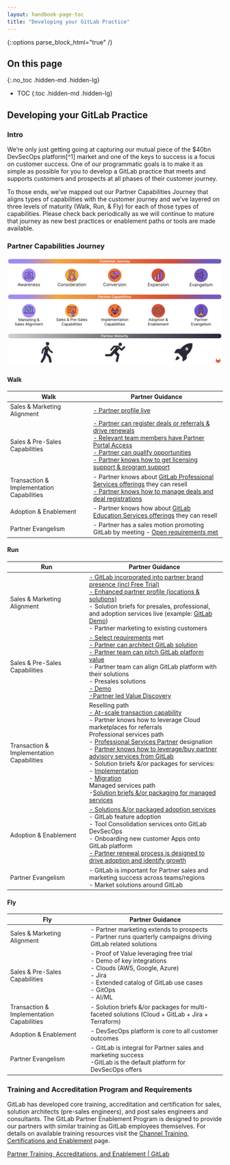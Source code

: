 ```yaml
---
layout: handbook-page-toc
title: "Developing your GitLab Practice"
---
```

{::options parse_block_html="true" /}

## On this page
{:.no_toc .hidden-md .hidden-lg}


- TOC
{:toc .hidden-md .hidden-lg}

## **Developing your GitLab Practice**


### **Intro**

We’re only just getting going at capturing our mutual piece of the $40bn DevSecOps platform[^1] market and one of the keys to success is a focus on customer success. One of our programmatic goals is to make it as simple as possible for you to develop a GitLab practice that meets and supports customers and prospects at all phases of their customer journey.

To those ends, we’ve mapped out our Partner Capabilities Journey that aligns types of capabilities with the customer journey and we’ve layered on three levels of maturity (Walk, Run, & Fly) for each of those types of capabilities. Please check back periodically as we will continue to mature that journey as new best practices or enablement paths or tools are made available.


### **Partner Capabilities Journey**

![Partner Capabilities Journey](./images/Partner_Capabilities_Journey-1.1.png)

#### **Walk**


| Walk                                      | Partner Guidance                                                                                                                                                                                                                                                                                                                                                                                                                                                                                |
| ----------------------------------------- | ----------------------------------------------------------------------------------------------------------------------------------------------------------------------------------------------------------------------------------------------------------------------------------------------------------------------------------------------------------------------------------------------------------------------------------------------------------------------------------------------- |
| Sales & Marketing Alignment               | [\- Partner profile live](https://partners.gitlab.com/prm/English/s/assets?id=464613)                                                                                                                                                                                                                                                                                                                                                                                                           |
| Sales & Pre-Sales Capabilities            | [\- Partner can register deals or referrals & drive renewals](https://partners.gitlab.com/prm/English/s/assets?id=414926)<br>[\- Relevant team members have Partner Portal Access](https://partners.gitlab.com/prm/English/s/assets?id=414926)<br>[\- Partner can qualify opportunities](https://partners.gitlab.com/prm/English/s/assets?id=458580&q=qualify)<br>[\- Partner knows how to get licensing support & program support](https://partners.gitlab.com/prm/English/s/assets?id=414926) |
| Transaction & Implementation Capabilities | \- Partner knows about [GitLab Professional Services offerings](https://about.gitlab.com/services/catalog/) they can resell<br>[\- Partner knows how to manage deals and deal registrations](https://partners.gitlab.com/prm/English/s/assets?id=435969)                                                                                                                                                                                                                                        |
| Adoption & Enablement                     | \- Partner knows how about [GitLab Education Services offerings](https://about.gitlab.com/services/catalog/) they can resell                                                                                                                                                                                                                                                                                                                                                                    |
| Partner Evangelism                        | \- Partner has a sales motion promoting GitLab by meeting - [Open requirements met](https://about.gitlab.com/handbook/resellers/Channel-Program-Guide/)                                                                                                                                                                                                                                                                                                                                         |


#### **Run**


| Run                                       | Partner Guidance                                                                                                                                                                                                                                                                                                                                                                                                                                                                                                                                                                                                                                                                                                                                                                                                                                                                                |
| ----------------------------------------- | ----------------------------------------------------------------------------------------------------------------------------------------------------------------------------------------------------------------------------------------------------------------------------------------------------------------------------------------------------------------------------------------------------------------------------------------------------------------------------------------------------------------------------------------------------------------------------------------------------------------------------------------------------------------------------------------------------------------------------------------------------------------------------------------------------------------------------------------------------------------------------------------------- |
| Sales & Marketing Alignment               | [\- GitLab incorporated into partner brand presence (incl Free Trial)](https://partners.gitlab.com/prm/English/c/marketing)<br>[\- Enhanced partner profile (locations & solutions)](https://partners.gitlab.com/prm/English/s/assets?id=464613)<br>\- Solution briefs for presales, professional, and adoption services live (example: [GitLab Demo](https://partners.gitlab.com/prm/English/s/assets?id=460934))<br>\- Partner marketing to existing customers                                                                                                                                                                                                                                                                                                                                                                                                                                |
| Sales & Pre-Sales Capabilities            | [\- Select requirements](https://about.gitlab.com/handbook/resellers/Channel-Program-Guide/) met<br>[\- Partner can architect GitLab solution](https://docs.gitlab.com/ee/administration/reference_architectures/)<br>[\- Partner team can pitch GitLab platform value](https://partners.gitlab.com/prm/English/s/assets?collectionId=49426&id=361255)<br>\- Partner team can align GitLab platform with their solutions<br>\- Presales solutions<br>[\- Demo](https://partners.gitlab.com/prm/English/s/assets?q=demo)<br>[\-Partner led Value Discovery](https://partners.gitlab.com/prm/English/s/assets?collectionId=55659&id=463538)                                                                                                                                                                                                                                                       |
| Transaction & Implementation Capabilities | Reselling path<br>[\- At-scale transaction capability](https://partners.gitlab.com/prm/English/s/assets?id=414926)<br>\- Partner knows how to leverage Cloud marketplaces for referrals<br>Professional services path<br>\- [Professional Services Partner](https://about.gitlab.com/handbook/resellers/Channel-Program-Guide/) designation<br>\- [Partner knows how to leverage/buy partner advisory services from GitLab](https://partners.gitlab.com/prm/English/s/assets?id=414926)<br>\- Solution briefs &/or packages for services:<br>\- [Implementation](https://partners.gitlab.com/prm/English/s/assets?collectionId=49989)<br>\- [Migration](https://partners.gitlab.com/prm/English/s/assets?collectionId=49986)<br>Managed services path<br>\-[Solution briefs &/or packaging for managed services](https://partners.gitlab.com/prm/English/s/assets?collectionId=49432&id=463554) |
| Adoption & Enablement                     | [\- Solutions &/or packaged adoption services](https://partners.gitlab.com/prm/English/s/assets?collectionId=55025)<br>\- GitLab feature adoption<br>\- Tool Consolidation services onto GitLab DevSecOps<br>\- Onboarding new customer Apps onto GitLab platform<br>[\- Partner renewal process is designed to drive adoption and identify growth](https://partners.gitlab.com/prm/English/c/workshops)                                                                                                                                                                                                                                                                                                                                                                                                                                                                                        |
| Partner Evangelism                        | \- GitLab is important for Partner sales and marketing success across teams/regions<br>\- Market solutions around GitLab                                                                                                                                                                                                                                                                                                                                                                                                                                                                                                                                                                                                                                                                                                                                                                        |

#### **Fly**


| Fly                                       | Partner Guidance                                                                                                                                                                        |
| ----------------------------------------- | --------------------------------------------------------------------------------------------------------------------------------------------------------------------------------------- |
| Sales & Marketing Alignment               | \- Partner marketing extends to prospects<br>\- Partner runs quarterly campaigns driving GitLab related solutions                                                                       |
| Sales & Pre-Sales Capabilities            | \- Proof of Value leveraging free trial<br>\- Demo of key integrations<br>\- Clouds (AWS, Google, Azure)<br>\- Jira<br>\- Extended catalog of GitLab use cases<br>\- GitOps<br>\- AI/ML |
| Transaction & Implementation Capabilities | \- Solution briefs &/or packages for multi-faceted solutions (Cloud + GitLab + Jira + Terraform)                                                                                        |
| Adoption & Enablement                     | \- DevSecOps platform is core to all customer outcomes                                                                                                                                  |
| Partner Evangelism                        | \- GitLab is integral for Partner sales and marketing success<br>\-GitLab is the default platform for DevSecOps offers                                                                  |

### **Training and Accreditation Program and Requirements**

GitLab has developed core training, accreditation and certification for sales, solution architects (pre-sales engineers), and post sales engineers and consultants. The GitLab Partner Enablement Program is designed to provide our partners with similar training as GitLab employees themselves. For details on available training resources visit the [Channel Training, Certifications and Enablement](https://about.gitlab.com/handbook/resellers/training/) page.

[Partner Training, Accreditations, and Enablement | GitLab](https://about.gitlab.com/handbook/resellers/training/)